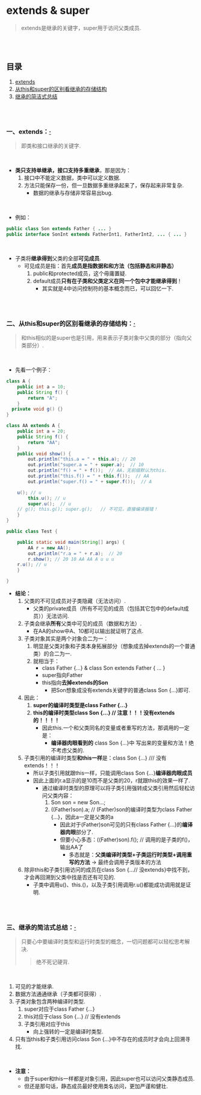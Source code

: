 # extends & super
> extends是继承的关键字，super用于访问父类成员.

<br><br>

## 目录

1. [extends](#一extends)
2. [从this和super的区别看继承的存储结构](#二从this和super的区别看继承的存储结构)
3. [继承的简洁式总结](#三继承的简洁式总结)

<br><br>

### 一、extends：[·](#目录)
> 即类和接口继承的关键字.

<br>

- **类只支持单继承，接口支持多重继承**，那是因为：
   1. 接口中不能定义数据，类中可以定义数据.
   2. 方法只能保存一份，但一旦数据多重继承起来了，保存起来非常复杂.
      - 数据的继承与存储非常容易出bug.

<br>

- 例如：

```Java
public class Son extends Father { ... }
public interface SonInt extends FatherInt1, FatherInt2, ... { ... }
```

<br>

- 子类将**继承得到**父类的全部**可见成员**.
   - 可见成员是指：首先**成员是指数据和和方法（包括静态和非静态）**
      1. public和protected成员，这个毋庸置疑.
      2. default成员**只有在子类和父类定义在同一个包中才能继承得到**！
         - 其实就是4中访问控制符的基本概念而已，可以回忆一下.

<br><br>

### 二、从this和super的区别看继承的存储结构：[·](#目录)
> 和this相似的是super也是引用，用来表示子类对象中父类的部分（指向父类部分）.

<br>

- 先看一个例子：

```Java
class A {
	public int a = 10;
	public String f() {
		return "A";
	}
  private void g() {}
}

class AA extends A {
	public int a = 20;
	public String f() {
		return "AA";
	}
	public void show() {
		out.println("this.a = " + this.a); // 20
		out.println("super.a = " + super.a);  // 10
		out.println("f() = " + f());  // AA，无前缀默认为this.
		out.println("this.f() = " + this.f());  // AA
		out.println("super.f() = " + super.f());  // A

    u(); // u
		this.u(); // u
		super.u();  // u
    // g(); this.g(); super.g();   // 不可见，直接编译报错！
	}
}

public class Test {

	public static void main(String[] args) {
		AA r = new AA();
		out.println("r.a = " + r.a);  // 20
		r.show(); // 20 10 AA AA A u u u
    r.u(); // u
	}

}
```

- **结论：**
   1. 父类的不可见成员对子类隐藏（无法访问）.
      - 父类的private成员（所有不可见的成员（包括其它包中的default成员））无法访问.
   2. 子类会继承**所有**父类中可见的成员（数据和方法）.
      - 在AA的show中A、10都可以输出就证明了这点.
   3. 子类对象其实是两个对象合二为一：
      1. 明显是父类对象和子类本身拓展部分（想象成去掉extends的一个普通类）的合二为一.
      2. 就相当于：
         - class Father {...}  & class Son extends Father { ... }
         - super指向Father
         - this指向**去掉extends的Son**
            - 把Son想象成没有extends关键字的普通class Son {...}即可.
   4. 因此：
      1. **super的编译时类型是class Father {...}**
      2. **this的编译时类型class Son {...}   // 注意！！！没有extends的！！！！**
         - 因此this.一个和父类同名的变量或者重写的方法，那调用的一定是：
            - **编译器肉眼看到的** class Son {...}中 写出来的变量和方法！绝不考虑父类的.
   5. 子类引用的编译时类型**和this一样**是：class Son {...}  /// 没有extends！！！
      - 所以子类引用就跟this一样，只能调用class Son {...}**编译器肉眼成员**
      - 因此上面的r.a显示的是10而不是父类的20，r就跟this的效果一样了.
         - 通过编译时类型的原理可以将子类引用强转成父类引用然后轻松访问父类内容：
            1. Son son = new Son...;
            2. ((Father)son).a;   // (Father)son的编译时类型为class Father {...}，因此a一定是父类的a
               - 因此对于(Father)son可见的只有class Father {...}的**编译器肉眼**部分了.
               - 但要小心多态：((Father)son).f();  // 调用的是子类的f()，输出AA了
                  - 多态就是：**父类编译时类型+子类运行时类型+调用重写的方法** -> 最终会调用子类版本的方法
   6. 除非this和子类引用访问的成员在class Son {...// 没extends}中找不到，才会再回溯到父类中找是否还有可见的.
      - 子类中调用u()、this.()，以及子类引用调用r.u()都能成功调用就是证明.

<br><br>

### 三、继承的简洁式总结：[·](#目录)
> 只要心中要编译时类型和运行时类型的概念，一切问题都可以轻松思考解决.
>
>> 绝不死记硬背.

<br>

1. 可见的才能继承.
2. 数据方法通通继承（子类都可获得）.
3. 子类对象包含两种编译时类型.
   1. super对应于class Father {...}
   2. this对应于class Son {...}   // 没有extends
   3. 子类引用对应于this
      - 向上强转的一定是编译时类型.
4. 只有当this和子类引用访问class Son {...}中不存在的成员时才会向上回溯寻找.

<br>

- **注意：**
   - 由于super和this一样都是对象引用，因此super也可以访问父类静态成员.
   - 但还是那句话，静态成员最好使用类名访问，更加严谨和健壮.
